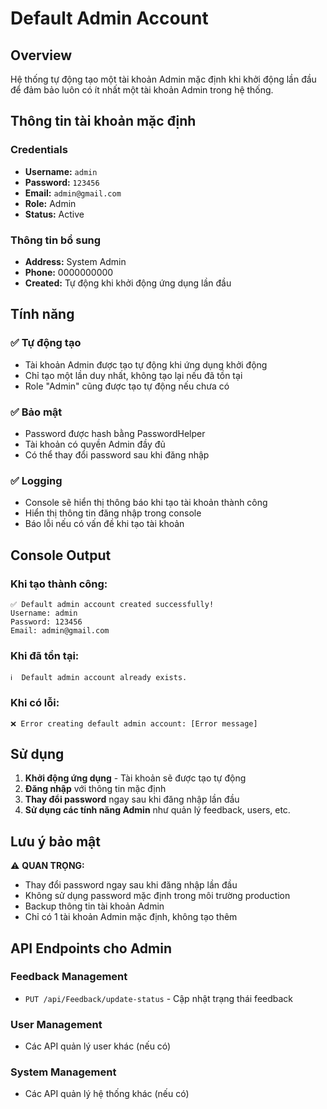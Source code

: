 # Default Admin Account

## Overview
Hệ thống tự động tạo một tài khoản Admin mặc định khi khởi động lần đầu để đảm bảo luôn có ít nhất một tài khoản Admin trong hệ thống.

## Thông tin tài khoản mặc định

### Credentials
- **Username:** `admin`
- **Password:** `123456`
- **Email:** `admin@gmail.com`
- **Role:** Admin
- **Status:** Active

### Thông tin bổ sung
- **Address:** System Admin
- **Phone:** 0000000000
- **Created:** Tự động khi khởi động ứng dụng lần đầu

## Tính năng

### ✅ Tự động tạo
- Tài khoản Admin được tạo tự động khi ứng dụng khởi động
- Chỉ tạo một lần duy nhất, không tạo lại nếu đã tồn tại
- Role "Admin" cũng được tạo tự động nếu chưa có

### ✅ Bảo mật
- Password được hash bằng PasswordHelper
- Tài khoản có quyền Admin đầy đủ
- Có thể thay đổi password sau khi đăng nhập

### ✅ Logging
- Console sẽ hiển thị thông báo khi tạo tài khoản thành công
- Hiển thị thông tin đăng nhập trong console
- Báo lỗi nếu có vấn đề khi tạo tài khoản

## Console Output

### Khi tạo thành công:
```
✅ Default admin account created successfully!
Username: admin
Password: 123456
Email: admin@gmail.com
```

### Khi đã tồn tại:
```
ℹ️  Default admin account already exists.
```

### Khi có lỗi:
```
❌ Error creating default admin account: [Error message]
```

## Sử dụng

1. **Khởi động ứng dụng** - Tài khoản sẽ được tạo tự động
2. **Đăng nhập** với thông tin mặc định
3. **Thay đổi password** ngay sau khi đăng nhập lần đầu
4. **Sử dụng các tính năng Admin** như quản lý feedback, users, etc.

## Lưu ý bảo mật

⚠️ **QUAN TRỌNG:** 
- Thay đổi password ngay sau khi đăng nhập lần đầu
- Không sử dụng password mặc định trong môi trường production
- Backup thông tin tài khoản Admin
- Chỉ có 1 tài khoản Admin mặc định, không tạo thêm

## API Endpoints cho Admin

### Feedback Management
- `PUT /api/Feedback/update-status` - Cập nhật trạng thái feedback

### User Management
- Các API quản lý user khác (nếu có)

### System Management
- Các API quản lý hệ thống khác (nếu có) 